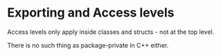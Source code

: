 # Exporting and Access levels

Access levels only apply inside classes and structs - not at the top level.

There is no such thing as package-private in C++ either.
